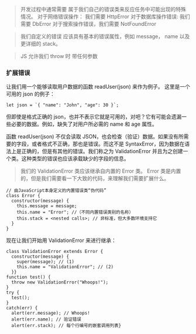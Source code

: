 > 开发过程中通常需要 属于我们自己的错误类来反应任务中可能出现的特殊情况。
> 对于网络错误操作： 我们需要 HttpError
> 对于数据库操作错误: 我们需要 DbError
> 对于搜索操作错误，我们需要 NotFoundError

> 我们自定义的错误 应该具有基本的错误属性，例如 message， name 以及更详细的 stack。

> JS 允许我们 throw 时 带任何参数

### 扩展错误

让我们用一个能够读取用户数据的函数 readUser(json) 来作为例子。
这里是一个可用的 json 的例子：

```
let json = `{ "name": "John", "age": 30 }`;
```

但即使是格式正确的 json，也并不表示它就是可用的，对吧？它有可能会遗漏一些必要的数据。例如，缺失了对用户所必需的 name 和 age 属性。

函数 readUser(json) 不仅会读取 JSON，也会检查（验证）数据。如果没有所需要的字段，或者格式不正确，那也是错误。而这不是 SyntaxError，因为数据在语法上是正确的，但是有其他的错误。我们称之为 ValidationError 并且为之创建一个类。这种类型的错误也应该承载缺少的字段的信息。

> 我们的 ValidationError 类应该继承自内置的 Error 类。
> Error 类是内置的，但是我们需要看一下大致的代码，来理解我们需要扩展什么。

```
// 由JavaScript本身定义的内置错误类“伪代码”
class Error {
  constructor(message) {
    this.message = message;
    this.name = "Error"; //（不同内置错误类别的名称）
    this.stack = <nested calls>; // 非标准，但大多数环境支持它
  }
}
```

现在让我们开始用 ValidationError 来进行继承：

```
class ValidationError extends Error {
  constructor(message) {
    super(message); // (1)
    this.name = "ValidationError"; // (2)
  }}
function test() {
  throw new ValidationError("Whoops!");
}
try {
  test();
}
catch(err) {
  alert(err.message); // Whoops!
  alert(err.name); // 验证错误
  alert(err.stack); // 每个行编号的嵌套调用列表}
```
